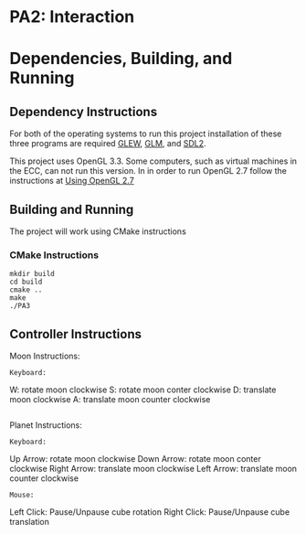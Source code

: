 # PA2: Interaction

# Dependencies, Building, and Running

## Dependency Instructions
For both of the operating systems to run this project installation of these three programs are required [GLEW](http://glew.sourceforge.net/), [GLM](http://glm.g-truc.net/0.9.7/index.html), and [SDL2](https://wiki.libsdl.org/Tutorials).

This project uses OpenGL 3.3. Some computers, such as virtual machines in the ECC, can not run this version. In in order to run OpenGL 2.7 follow the instructions at [Using OpenGL 2.7](https://github.com/HPC-Vis/computer-graphics/wiki/Using-OpenGL-2.7)


## Building and Running
The project will work using CMake instructions


### CMake Instructions
```
mkdir build
cd build
cmake ..
make
./PA3
```

## Controller Instructions


Moon Instructions:
```
Keyboard:
```
W: rotate moon clockwise
S: rotate moon conter clockwise
D: translate moon clockwise
A: translate moon counter clockwise
```
```

Planet Instructions:
```
Keyboard:
```
Up Arrow: rotate moon clockwise
Down Arrow: rotate moon conter clockwise
Right Arrow: translate moon clockwise
Left Arrow: translate moon counter clockwise
```
Mouse:
```
Left Click: Pause/Unpause cube rotation
Right Click: Pause/Unpause cube translation
```

```

